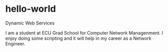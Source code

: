 # hello-world
Dynamic Web Services

I am a student at ECU Grad School for Computer Network Managenment. I enjoy doing some scripting and it will help in my career as a Network Engineer. 
